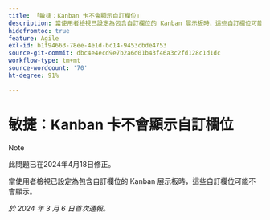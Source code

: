 ```yaml
---
title: 「敏捷：Kanban 卡不會顯示自訂欄位」
description: 當使用者檢視已設定為包含自訂欄位的 Kanban 展示板時，這些自訂欄位可能不會顯示。
hidefromtoc: true
feature: Agile
exl-id: b1f94663-78ee-4e1d-bc14-9453cbde4753
source-git-commit: dbc4e4ecd9e7b2a6d01b43f46a3c2fd128c1d1dc
workflow-type: tm+mt
source-wordcount: '70'
ht-degree: 91%

---
```


# 敏捷：Kanban 卡不會顯示自訂欄位

>[!NOTE]
>
>此問題已在2024年4月18日修正。

當使用者檢視已設定為包含自訂欄位的 Kanban 展示板時，這些自訂欄位可能不會顯示。

_於 2024 年 3 月 6 日首次通報。_
